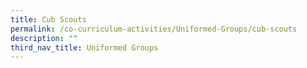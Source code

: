 ```yaml
---
title: Cub Scouts
permalink: /co-curriculum-activities/Uniformed-Groups/cub-scouts
description: ""
third_nav_title: Uniformed Groups
---
```

